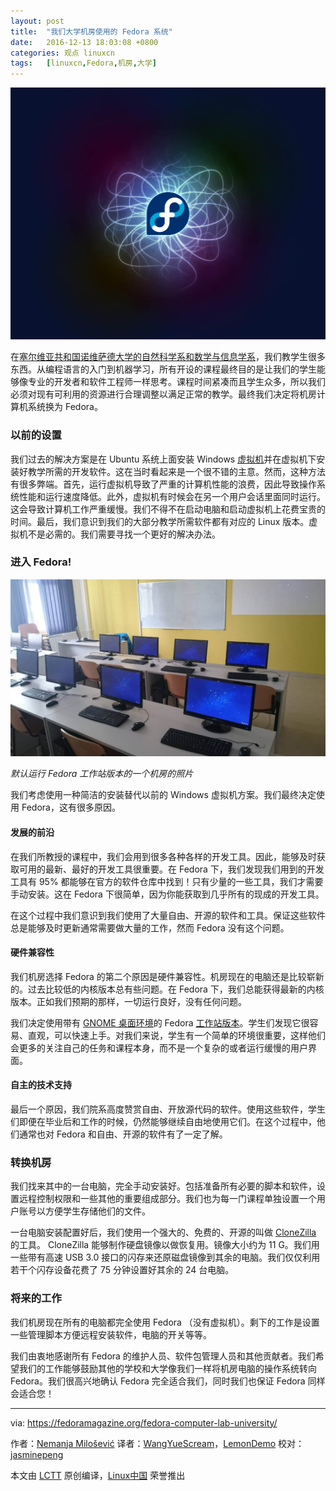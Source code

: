```yaml
---
layout: post
title:	"我们大学机房使用的 Fedora 系统"
date:	2016-12-13 18:03:08 +0800 
categories:	观点 linuxcn 
tags:	[linuxcn,Fedora,机房,大学]
---
```



![](/Asserts/Images/album/201612/13/180300lwzwdzpj8wwmddn7.jpg)


在[塞尔维亚共和国诺维萨德大学的自然科学系和数学与信息学系](http://www.dmi.rs/)，我们教学生很多东西。从编程语言的入门到机器学习，所有开设的课程最终目的是让我们的学生能够像专业的开发者和软件工程师一样思考。课程时间紧凑而且学生众多，所以我们必须对现有可利用的资源进行合理调整以满足正常的教学。最终我们决定将机房计算机系统换为 Fedora。


### 以前的设置


我们过去的解决方案是在 Ubuntu 系统上面安装 Windows [虚拟机](https://en.wikipedia.org/wiki/Virtual_machine)并在虚拟机下安装好教学所需的开发软件。这在当时看起来是一个很不错的主意。然而，这种方法有很多弊端。首先，运行虚拟机导致了严重的计算机性能的浪费，因此导致操作系统性能和运行速度降低。此外，虚拟机有时候会在另一个用户会话里面同时运行。这会导致计算机工作严重缓慢。我们不得不在启动电脑和启动虚拟机上花费宝贵的时间。最后，我们意识到我们的大部分教学所需软件都有对应的 Linux 版本。虚拟机不是必需的。我们需要寻找一个更好的解决办法。


### 进入 Fedora!


![Computer lab in Serbia powered by Fedora](/Asserts/Images/album/201612/13/180311pzcs3pdktdsklx35.jpg)


*默认运行 Fedora 工作站版本的一个机房的照片*


我们考虑使用一种简洁的安装替代以前的 Windows 虚拟机方案。我们最终决定使用 Fedora，这有很多原因。


#### 发展的前沿


在我们所教授的课程中，我们会用到很多各种各样的开发工具。因此，能够及时获取可用的最新、最好的开发工具很重要。在 Fedora 下，我们发现我们用到的开发工具有 95% 都能够在官方的软件仓库中找到！只有少量的一些工具，我们才需要手动安装。这在 Fedora 下很简单，因为你能获取到几乎所有的现成的开发工具。


在这个过程中我们意识到我们使用了大量自由、开源的软件和工具。保证这些软件总是能够及时更新通常需要做大量的工作，然而 Fedora 没有这个问题。


#### 硬件兼容性


我们机房选择 Fedora 的第二个原因是硬件兼容性。机房现在的电脑还是比较崭新的。过去比较低的内核版本总有些问题。在 Fedora 下，我们总能获得最新的内核版本。正如我们预期的那样，一切运行良好，没有任何问题。


我们决定使用带有 [GNOME 桌面环境](https://www.gnome.org/)的 Fedora [工作站版本](https://getfedora.org/workstation/)。学生们发现它很容易、直观，可以快速上手。对我们来说，学生有一个简单的环境很重要，这样他们会更多的关注自己的任务和课程本身，而不是一个复杂的或者运行缓慢的用户界面。


#### 自主的技术支持


最后一个原因，我们院系高度赞赏自由、开放源代码的软件。使用这些软件，学生们即便在毕业后和工作的时候，仍然能够继续自由地使用它们。在这个过程中，他们通常也对 Fedora 和自由、开源的软件有了一定了解。


### 转换机房


我们找来其中的一台电脑，完全手动安装好。包括准备所有必要的脚本和软件，设置远程控制权限和一些其他的重要组成部分。我们也为每一门课程单独设置一个用户账号以方便学生存储他们的文件。


一台电脑安装配置好后，我们使用一个强大的、免费的、开源的叫做 [CloneZilla](http://clonezilla.org/) 的工具。 CloneZilla 能够制作硬盘镜像以做恢复用。镜像大小约为 11 G。我们用一些带有高速 USB 3.0 接口的闪存来还原磁盘镜像到其余的电脑。我们仅仅利用若干个闪存设备花费了 75 分钟设置好其余的 24 台电脑。


### 将来的工作


我们机房现在所有的电脑都完全使用 Fedora （没有虚拟机）。剩下的工作是设置一些管理脚本方便远程安装软件，电脑的开关等等。


我们由衷地感谢所有 Fedora 的维护人员、软件包管理人员和其他贡献者。我们希望我们的工作能够鼓励其他的学校和大学像我们一样将机房电脑的操作系统转向 Fedora。我们很高兴地确认 Fedora 完全适合我们，同时我们也保证 Fedora 同样会适合您！




---


via: <https://fedoramagazine.org/fedora-computer-lab-university/>


作者：[Nemanja Milošević](https://fedoramagazine.org/author/nmilosev/) 译者：[WangYueScream](https://github.com/WangYueScream)，[LemonDemo](https://github.com/LemonDemo) 校对：[jasminepeng](https://github.com/jasminepeng)


本文由 [LCTT](https://github.com/LCTT/TranslateProject) 原创编译，[Linux中国](https://linux.cn/) 荣誉推出
